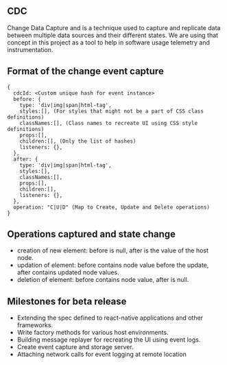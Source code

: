## CDC 

Change Data Capture and is a technique used to capture and replicate data between multiple data sources and their different states. We are using that concept in 
this project as a tool to help in software usage telemetry and instrumentation.

## Format of the change event capture

```
{
  cdcId: <Custom unique hash for event instance>
  before: {
    type: 'div|img|span|html-tag',
    styles:[], (For styles that might not be a part of CSS class definitions)
    classNames:[], (Class names to recreate UI using CSS style definitions)
    props:[],
    children:[], (Only the list of hashes)
    listeners: {},
  },
  after: {
    type: 'div|img|span|html-tag',
    styles:[],
    classNames:[],
    props:[],
    children:[],
    listeners: {},
  },
  operation: "C|U|D" (Map to Create, Update and Delete operations)
}
```

## Operations captured and state change

- creation of new element: before is null, after is the value of the host node.
- updation of element: before contains node value before the update, after contains updated node values.
- deletion of element: before contains node value, after is null.

## Milestones for beta release

- Extending the spec defined to react-native applications and other frameworks.
- Write factory methods for various host environments.
- Building message replayer for recreating the UI using event logs.
- Create event capture and storage server.
- Attaching network calls for event logging at remote location
